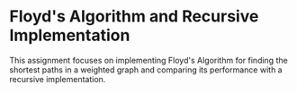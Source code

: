 # Floyd's Algorithm and Recursive Implementation
This assignment focuses on implementing Floyd's Algorithm for finding the shortest paths in a weighted graph and comparing its performance with a recursive implementation.